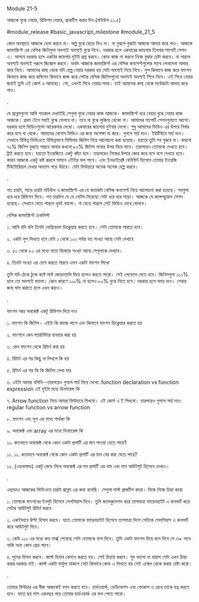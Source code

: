 Module 21-5

আজকে বুঝে নেয়ার, রিভিশন দেয়ার, প্রাকটিস করার দিন (মডিউল ২১.৫)

#module_release #basic_javascript_milestone #module_21_5

কোন অবস্থাতে আজকে হেলা করবে না। অল্প বুঝে ছেড়ে দিও না। না বুঝলে বুঝাটা আজকে আদায় করে নাও। আজকে জাভাস্ক্রিপ্ট এর বেসিক জিনিগুলা অবশ্যই অবশ্যই বুঝে নিবে। দরকার হলে একবারের জায়গায় তিনবার সাপোর্ট সেশন এ। আসবে দরকার হলে একটার জায়গায় দুইটা প্রশ্ন করবে। কোড কাজ না করলে নিজে বুঝার চেষ্টা করবে। না পারলে অবশ্যই অবশ্যই গরূপে জিজ্ঞেস করবে। অর্থাৎ আজকে জাভাস্ক্রিপ্ট এর বেসিক কনসেপ্টগুলোর সাথে লেনাদেনা আদায় করে নিবে। আমাদের কাছ থেকে যদি হেল্প নেয়ার দরকার হয় সেটা অবশ্যই নিয়ে নিবে। লুপ কিভাবে কাজ করে ফাংশন কিভাবে কাজ করে কন্ডিশন কিভাবে কাজ করে সেটার বেসিক জিনিসগুলো অবশ্যই অবশ্যই শিখে নিবে। এই শিখে নেয়ার জন্যই তুমি এই কোর্স এ আসছো। সো, এখনই শিখে নেয়ার সময়। তাই আমাদের কাছ থেকে সর্বোচ্চটা আদায় করে নাও।

.

যে প্রব্লেমগুলো আমি গতকাল দেখাইছি সেগুলা বুঝে নেয়ার কাজ আজকে। জাভাস্ক্রিপ্ট ধরে নেয়ার বুঝে নেয়ার কাজ আজকে। প্রথম টেনে সবাই বুঝে ফেলবে না। তবে না বুঝে লুকিয়ে থেকো না। আমাদের সাপোর্ট সেশনগুলাতে আসো। দরকার হলে ভিডিওগুলো আরেকবার দেখো। একবারের জায়গায় দুইবার দেখো। শুধু আমাদের ভিডিও এর উপরে নির্ভর করে বসে না থেকে। আমাদের বোনাস ভিডিও এর জন্য অপেক্ষা না করে। গুগলে সার্চ দাও। ইউটিউবে সার্চ দাও। সেখানে বিভিন্ন ভিডিওতে বিভিন্নভাবে সিমিলার জিনিস নিয়ে আলোচনা করা হয়েছে। হয়তো তুমি সব বুঝবে না। কখনো ৭০% জিনিস বুঝতে পারবে আবার কখনো ৮০% জিনিস মাথার উপর দিয়ে যাবে। তারপরেও তোমাকে দেখতে হবে। ট্রাই করতে হবে। হয়তো ইংরেজিতে একটু কাঁচা হবে। তারপরেও নিজের উপরে জোর করে বসে বসে দেখতে হবে। কারন আজকে একটু কষ্ট করলে সামনে এইটার ফল পাবে। এবং ইনডাইরেক্ট বেনিফিট হিসেবে তোমার ইংরেজি টিউটোরিয়াল দেখার অভ্যাস গড়ে উঠবে। যেটা ফিউচারে অনেক অনেক হেল্প করবে।

.

গত চারটা, সাড়ে চারটা মডিউল এ জাভাস্ক্রিপ্ট এর যে কয়েকটা বেসিক কনসেপ্ট নিয়ে আলোচনা করা হয়েছে। সবগুলা ধরে ধরে রিভিশন দিবে। গত চারদিন যে যে নোটস নিয়েছো সেটা ধরে ধরে পড়ো। আজকে যে কন্সেপচুয়াল সেশন হয়েছে। সেখানে যেতে পারলে খুবই ভালো। না যেতে পারলে সেই ভিডিও দেখে ফেলবে।

বেসিক জাভাস্ক্রিপ্ট চেকলিস্ট

১. আমি যদি বলি তিনটা ভেরিয়েবল ডিক্লেয়ার করতে হবে। সেটা তোমাকে পারতে হবে।

২. একটা লুপ লিখতে হবে যেটা ১ থেকে ১০০ পর্যন্ত যত সংখ্যা আছে সেটা দেখাবে

৩. ৫০ থেকে ৮০ এর মধ্যে যতো বিজোড় সংখ্যা আছে সেগুলাকে দেখাবে।

৪. তিনটা সংখ্যা এর যোগ করতে পারবে এমন একটা ফাংশন লিখো

তুমি যদি ঠেকে ঠুকে কষ্টে মষ্টে জোড়াতালি দিয়ে হলেও করতে পারো। সেই লেভেলে যেতে হবে। জিনিসগুলা ১০০% হলে তো অবশ্যই ভালো। কোন কারণে ১০০% না হলেও ৮০% বুঝে নিতে হবে। দরকার হলে সময় দাও। শেখার জন্য ঘাম ঝরাতে হলে এখন ঝরাও।

.

ফাংশন আর অবজেক্ট একটু রিভিশন দিয়ে দাও

১. ফাংশন কি জিনিস। এইটা কি কাজে লাগে এবং কিভাবে ফাংশন ডিক্লেয়ার করতে হয়

২. ফাংশনে কেন প্যারামিটার ব্যবহার করা হয়

৩. কেন ফাংশন থেকে রিটার্ন করা হয়

৪. রিটার্ন এর পর কিছু না লিখলে কি হয়

৫. রিটার্ন এর পর কি কি জিনিস লেখা যায়

৬. এইটা আমরা বলিনি--তারপরেও গুগলে সার্চ দিয়ে দেখো: function declaration vs function expression এই দুইটা মধ্যে ডিফারেন্স কি

৭. Arrow function নিয়ে আমরা ফিউচারে শিখবো। এই কোর্স এ ই শিখবো। তারপরেও গুগলে সার্চ দাও: regular function vs arrow function

৮. ফাংশন এবং লুপ এর মধ্যে পার্থক্য কি

৯. অবজেক্ট এবং array এর মধ্যে ডিফারেন্স কি

১০. কতভাবে অবজেক্ট থেকে কোন একটা প্রপার্টি এর মান পাওয়া যেতে পারে?

১১. ১০. কতভাবে অবজেক্ট থেকে কোন একটা প্রপার্টি এর মান বের করা যেতে পারে?

১২. (এডভান্সড) একটু কোড লিখে অবজেক্ট এর সব প্রপার্টি এর নাম এবং মান আউটপুট হিসেবে দেখাও।

.

এছাড়াও আজকের ভিডিওতে চারটা প্রব্লেম এর কথা বলেছি। সেগুলা মাস্ট প্রাকটিস করো। নিজে নিজে চিন্তা করো

১. তোমাকে ফাংশনের ইনপুট হিসেবে সেলসিয়াস দিবে। তুমি ক্যালকুলেশন করে তাপমাত্রা ফারেনহাইট এ কনভার্ট করে সেটার আউটপুট রিটার্ন করবে

২. একইভাবে উল্টা হিসাব করবে। যাতে তোমাকে ফারেনহাইট হিসেবে তাপমাত্রা দিলে সেটাকে সেলসিয়াস এ কনভার্ট করে আউটপুট দিবে।

৩. কেউ ১০০ এর মধ্যে কত মার্ক্স্ পেয়েছে সেটা তোমাকে বলে দিবে। তুমি একটা ফাংশন দিয়ে বলে দিবে সে এ+ পাবে নাকি অন্য কোন গ্রেড পাবে।

৪. সুদের হিসাব করবে। জাস্ট হিসাব কেমনে করতে হয়। সেই চিন্তায় করবে। সুদ ভালো না খারাপ সেটা এখন চিন্তা করার দরকার নাই। জাস্ট একটা ফর্মুলা থাকলে সেটা কিভাবে কোড এ লিখতে হয় সেই এঙ্গেল থেকে করার চেষ্টা করো।

.

তোমার ফিউচার এর বীজ আজকেই বপন করতে হবে। হার্ডওয়ার্ক, ডেডিকেশন এবং ফোকাস এ রেখে তাকে যত্ন করতে হবে। যাতে ছয় মাস একবছর পরে তোমার হার্ডওয়ার্ক এর ফল পেতে পারো।
